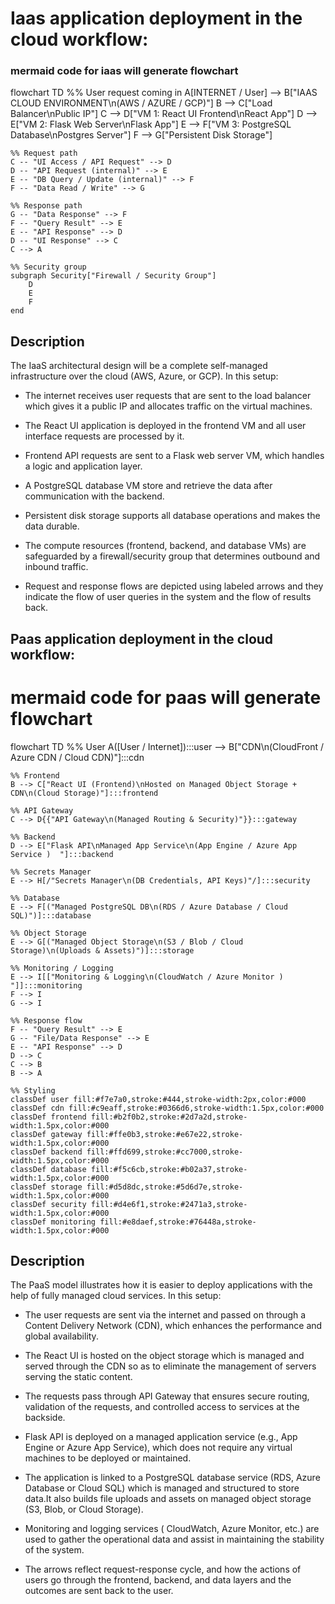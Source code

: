 # Iaas application deployment in the cloud workflow: 


### mermaid code for iaas will generate flowchart 

flowchart TD
    %% User request coming in
    A[INTERNET / User] --> B["IAAS CLOUD ENVIRONMENT\n(AWS / AZURE / GCP)"]
    B --> C["Load Balancer\nPublic IP"]
    C --> D["VM 1: React UI Frontend\nReact App"]
    D --> E["VM 2: Flask Web Server\nFlask App"]
    E --> F["VM 3: PostgreSQL Database\nPostgres Server"]
    F --> G["Persistent Disk Storage"]

    %% Request path
    C -- "UI Access / API Request" --> D
    D -- "API Request (internal)" --> E
    E -- "DB Query / Update (internal)" --> F
    F -- "Data Read / Write" --> G

    %% Response path
    G -- "Data Response" --> F
    F -- "Query Result" --> E
    E -- "API Response" --> D
    D -- "UI Response" --> C
    C --> A

    %% Security group
    subgraph Security["Firewall / Security Group"]
        D
        E
        F
    end

## Description

The IaaS architectural design will be a complete self-managed infrastructure over the cloud (AWS, Azure, or GCP). In this setup:

- The internet receives user requests that are sent to the load balancer which gives it a public IP and allocates traffic on the virtual machines.

- The React UI application is deployed in the frontend VM and all user interface requests are processed by it.

- Frontend API requests are sent to a Flask web server VM, which handles a logic and application layer.

- A PostgreSQL database VM store and retrieve the data after communication with the backend.

- Persistent disk storage supports all database operations and makes the data durable.

- The compute resources (frontend, backend, and database VMs) are safeguarded by a firewall/security group that determines outbound and inbound traffic.

- Request and response flows are depicted using labeled arrows and they indicate the flow of user queries in the system and the flow of results back.

## Paas application deployment in the cloud workflow: 
 


# mermaid code for paas will generate flowchart  

flowchart TD
    %% User
    A([User / Internet]):::user --> B["CDN\n(CloudFront / Azure CDN / Cloud CDN)"]:::cdn

    %% Frontend
    B --> C["React UI (Frontend)\nHosted on Managed Object Storage + CDN\n(Cloud Storage)"]:::frontend

    %% API Gateway
    C --> D{{"API Gateway\n(Managed Routing & Security)"}}:::gateway

    %% Backend
    D --> E["Flask API\nManaged App Service\n(App Engine / Azure App Service )  "]:::backend

    %% Secrets Manager
    E --> H[/"Secrets Manager\n(DB Credentials, API Keys)"/]:::security

    %% Database
    E --> F[("Managed PostgreSQL DB\n(RDS / Azure Database / Cloud SQL)")]:::database

    %% Object Storage
    E --> G[("Managed Object Storage\n(S3 / Blob / Cloud Storage)\n(Uploads & Assets)")]:::storage

    %% Monitoring / Logging
    E --> I[["Monitoring & Logging\n(CloudWatch / Azure Monitor ) "]]:::monitoring
    F --> I
    G --> I

    %% Response flow
    F -- "Query Result" --> E
    G -- "File/Data Response" --> E
    E -- "API Response" --> D
    D --> C
    C --> B
    B --> A

    %% Styling
    classDef user fill:#f7e7a0,stroke:#444,stroke-width:2px,color:#000
    classDef cdn fill:#c9eaff,stroke:#0366d6,stroke-width:1.5px,color:#000
    classDef frontend fill:#b2f0b2,stroke:#2d7a2d,stroke-width:1.5px,color:#000
    classDef gateway fill:#ffe0b3,stroke:#e67e22,stroke-width:1.5px,color:#000
    classDef backend fill:#ffd699,stroke:#cc7000,stroke-width:1.5px,color:#000
    classDef database fill:#f5c6cb,stroke:#b02a37,stroke-width:1.5px,color:#000
    classDef storage fill:#d5d8dc,stroke:#5d6d7e,stroke-width:1.5px,color:#000
    classDef security fill:#d4e6f1,stroke:#2471a3,stroke-width:1.5px,color:#000
    classDef monitoring fill:#e8daef,stroke:#76448a,stroke-width:1.5px,color:#000


## Description

The PaaS model illustrates how it is easier to deploy applications with the help of fully managed cloud services. In this setup:

- The user requests are sent via the internet and passed on through a Content Delivery Network (CDN), which enhances the performance and global availability.

- The React UI is hosted on the object storage which is managed and served through the CDN so as to eliminate the management of servers serving the static content.

- The requests pass through API Gateway that ensures secure routing, validation of the requests, and controlled access to services at the backside.

- Flask API is deployed on a managed application service (e.g., App Engine or Azure App Service), which does not require any virtual machines to be deployed or maintained.


- The application is linked to a PostgreSQL database service (RDS, Azure Database or Cloud SQL) which is managed and structured to store data.It also builds file uploads and assets on managed object storage (S3, Blob, or Cloud Storage).



- Monitoring and logging services ( CloudWatch, Azure Monitor, etc.) are used to gather the operational data and assist in maintaining the stability of the system.

- The arrows reflect request-response cycle, and how the actions of users go through the frontend, backend, and data layers and the outcomes are sent back to the user.

